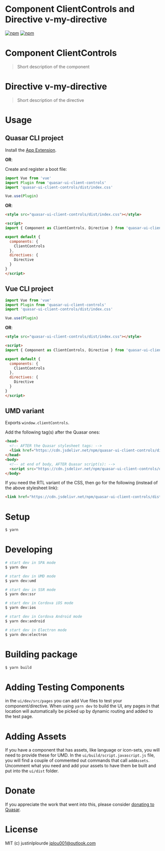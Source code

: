 # Component ClientControls and Directive v-my-directive

[![npm](https://img.shields.io/npm/v/quasar-ui-client-controls.svg?label=quasar-ui-client-controls)](https://www.npmjs.com/package/quasar-ui-client-controls)
[![npm](https://img.shields.io/npm/dt/quasar-ui-client-controls.svg)](https://www.npmjs.com/package/quasar-ui-client-controls)

# Component ClientControls
> Short description of the component

# Directive v-my-directive
> Short description of the directive

# Usage

## Quasar CLI project

Install the [App Extension](../app-extension).

**OR**:

Create and register a boot file:

```js
import Vue from 'vue'
import Plugin from 'quasar-ui-client-controls'
import 'quasar-ui-client-controls/dist/index.css'

Vue.use(Plugin)
```

**OR**:

```html
<style src="quasar-ui-client-controls/dist/index.css"></style>

<script>
import { Component as ClientControls, Directive } from 'quasar-ui-client-controls'

export default {
  components: {
    ClientControls
  },
  directives: {
    Directive
  }
}
</script>
```

## Vue CLI project

```js
import Vue from 'vue'
import Plugin from 'quasar-ui-client-controls'
import 'quasar-ui-client-controls/dist/index.css'

Vue.use(Plugin)
```

**OR**:

```html
<style src="quasar-ui-client-controls/dist/index.css"></style>

<script>
import { Component as ClientControls, Directive } from 'quasar-ui-client-controls'

export default {
  components: {
    ClientControls
  },
  directives: {
    Directive
  }
}
</script>
```

## UMD variant

Exports `window.clientControls`.

Add the following tag(s) after the Quasar ones:

```html
<head>
  <!-- AFTER the Quasar stylesheet tags: -->
  <link href="https://cdn.jsdelivr.net/npm/quasar-ui-client-controls/dist/index.min.css" rel="stylesheet" type="text/css">
</head>
<body>
  <!-- at end of body, AFTER Quasar script(s): -->
  <script src="https://cdn.jsdelivr.net/npm/quasar-ui-client-controls/dist/index.umd.min.js"></script>
</body>
```
If you need the RTL variant of the CSS, then go for the following (instead of the above stylesheet link):
```html
<link href="https://cdn.jsdelivr.net/npm/quasar-ui-client-controls/dist/index.rtl.min.css" rel="stylesheet" type="text/css">
```

# Setup
```bash
$ yarn
```

# Developing
```bash
# start dev in SPA mode
$ yarn dev

# start dev in UMD mode
$ yarn dev:umd

# start dev in SSR mode
$ yarn dev:ssr

# start dev in Cordova iOS mode
$ yarn dev:ios

# start dev in Cordova Android mode
$ yarn dev:android

# start dev in Electron mode
$ yarn dev:electron
```

# Building package
```bash
$ yarn build
```

# Adding Testing Components
in the `ui/dev/src/pages` you can add Vue files to test your component/directive. When using `yarn dev` to build the UI, any pages in that location will automatically be picked up by dynamic routing and added to the test page.

# Adding Assets
If you have a component that has assets, like language or icon-sets, you will need to provide these for UMD. In the `ui/build/script.javascript.js` file, you will find a couple of commented out commands that call `addAssets`. Uncomment what you need and add your assets to have them be built and put into the `ui/dist` folder.

# Donate
If you appreciate the work that went into this, please consider [donating to Quasar](https://donate.quasar.dev).

# License
MIT (c) justinlplourde <jplou001@outlook.com>
